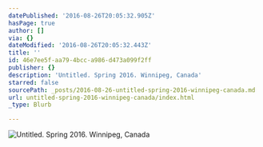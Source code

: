 ```yaml
---
datePublished: '2016-08-26T20:05:32.905Z'
hasPage: true
author: []
via: {}
dateModified: '2016-08-26T20:05:32.443Z'
title: ''
id: 46e7ee5f-aa79-4bcc-a986-d473a099f2ff
publisher: {}
description: 'Untitled. Spring 2016. Winnipeg, Canada'
starred: false
sourcePath: _posts/2016-08-26-untitled-spring-2016-winnipeg-canada.md
url: untitled-spring-2016-winnipeg-canada/index.html
_type: Blurb

---
```

![Untitled. Spring 2016. Winnipeg, Canada](https://the-grid-user-content.s3-us-west-2.amazonaws.com/950e0f8d-4120-4efb-9d14-13f2778f8128.jpg)
